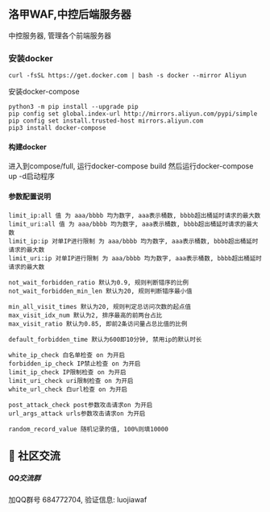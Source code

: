 ## 洛甲WAF,中控后端服务器
中控服务器, 管理各个前端服务器

### 安装docker
```
curl -fsSL https://get.docker.com | bash -s docker --mirror Aliyun
```
安装docker-compose
```
python3 -m pip install --upgrade pip
pip config set global.index-url http://mirrors.aliyun.com/pypi/simple
pip config set install.trusted-host mirrors.aliyun.com
pip3 install docker-compose
```

#### 构建docker
进入到compose/full, 运行docker-compose build
然后运行docker-compose up -d启动程序


#### 参数配置说明
```
limit_ip:all 值 为 aaa/bbbb 均为数字, aaa表示桶数, bbbb超出桶延时请求的最大数
limit_uri:all 值 为 aaa/bbbb 均为数字, aaa表示桶数, bbbb超出桶延时请求的最大数
limit_ip:ip 对单IP进行限制 为 aaa/bbbb 均为数字, aaa表示桶数, bbbb超出桶延时请求的最大数
limit_uri:ip 对单IP进行限制 为 aaa/bbbb 均为数字, aaa表示桶数, bbbb超出桶延时请求的最大数

not_wait_forbidden_ratio 默认为0.9, 规则判断错序的比例
not_wait_forbidden_min_len 默认为20, 规则判断错序最小值

min_all_visit_times 默认为20, 规则判定总访问次数的起点值
max_visit_idx_num 默认为2, 排序最高的前两台占比
max_visit_ratio 默认为0.85, 即前2条访问量占总比值的比例

default_forbidden_time 默认为600即10分钟, 禁用ip的默认时长

white_ip_check 白名单检查 on 为开启
forbidden_ip_check IP禁止检查 on 为开启
limit_ip_check IP限制检查 on 为开启
limit_uri_check uri限制检查 on 为开启
white_url_check 白url检查 on 为开启

post_attack_check post参数攻击请求on 为开启
url_args_attack urls参数攻击请求on 为开启

random_record_value 随机记录的值, 100%则填10000
```


## 💬 社区交流

##### QQ交流群

加QQ群号 684772704, 验证信息: luojiawaf
